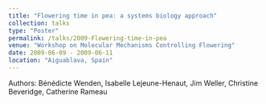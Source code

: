 ```yaml
---
title: "Flowering time in pea: a systems biology approach"
collection: talks
type: "Poster"
permalink: /talks/2009-Flowering-time-in-pea
venue: "Workshop on Molecular Mechanisms Controlling Flowering"
date: 2009-06-09 - 2009-06-11
location: "Aiguablava, Spain"
---
```


Authors: Bénédicte Wenden, Isabelle Lejeune-Henaut, Jim Weller, Christine Beveridge, Catherine Rameau
